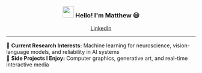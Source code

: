 <h3 align="center"><img src = "https://raw.githubusercontent.com/MartinHeinz/MartinHeinz/master/wave.gif" width = 30px> Hello! I'm Matthew 😄</h3>

<p align="center">
  <a href="https://www.linkedin.com/in/msalaway/">LinkedIn</a>
</p>

---
🧠 **Current Research Interests:** Machine learning for neuroscience, vision-language models, and reliability in AI systems  
🎨 **Side Projects I Enjoy:** Computer graphics, generative art, and real-time interactive media

